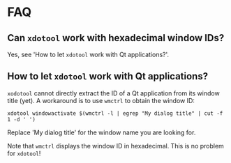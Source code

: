 # FAQ

## Can `xdotool` work with hexadecimal window IDs?

Yes, see 'How to let `xdotool` work with Qt applications?'.

## How to let `xdotool` work with Qt applications?

`xodotool` cannot directly extract the ID of a Qt application 
from its window title (yet). A workaround is to use `wmctrl`
to obtain the window ID:

```
xdotool windowactivate $(wmctrl -l | egrep "My dialog title" | cut -f 1 -d ' ')
```

Replace 'My dialog title' for the window name you are looking for.

Note that `wmctrl` displays the window ID in hexadecimal. This is no
problem for `xdotool`!